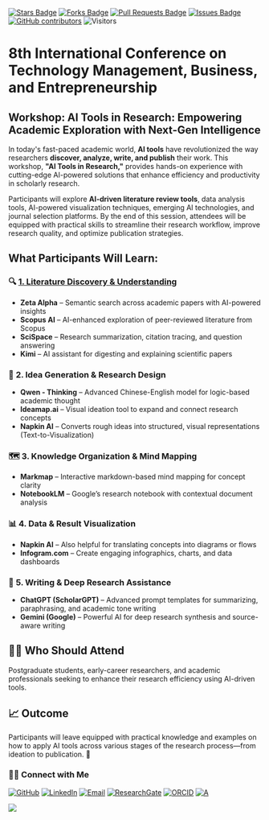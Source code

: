 <a href="https://github.com/drshahizan/short-course/stargazers"><img src="https://img.shields.io/github/stars/drshahizan/short-course" alt="Stars Badge"/></a>
<a href="https://github.com/drshahizan/short-course/network/members"><img src="https://img.shields.io/github/forks/drshahizan/short-course" alt="Forks Badge"/></a>
<a href="https://github.com/drshahizan/short-course/pulls"><img src="https://img.shields.io/github/issues-pr/drshahizan/short-course" alt="Pull Requests Badge"/></a>
<a href="https://github.com/drshahizan/short-course"><img src="https://img.shields.io/github/issues/drshahizan/short-course" alt="Issues Badge"/></a>
<a href="https://github.com/drshahizan/short-course/graphs/contributors"><img alt="GitHub contributors" src="https://img.shields.io/github/contributors/drshahizan/short-course?color=2b9348"></a>
![Visitors](https://api.visitorbadge.io/api/visitors?path=https%3A%2F%2Fgithub.com%2Fdrshahizan%2Fshort-course&labelColor=%23d9e3f0&countColor=%23697689&style=flat)

# 8th International Conference on Technology Management, Business, and Entrepreneurship

## **Workshop: AI Tools in Research: Empowering Academic Exploration with Next-Gen Intelligence**  

In today's fast-paced academic world, **AI tools** have revolutionized the way researchers **discover, analyze, write, and publish** their work. This workshop, **"AI Tools in Research,"** provides hands-on experience with cutting-edge AI-powered solutions that enhance efficiency and productivity in scholarly research.  

Participants will explore **AI-driven literature review tools**, data analysis tools, AI-powered visualization techniques, emerging AI technologies, and journal selection platforms. By the end of this session, attendees will be equipped with practical skills to streamline their research workflow, improve research quality, and optimize publication strategies.  

## **What Participants Will Learn:**  

### 🔍 **[1. Literature Discovery & Understanding](./materials/1_ldu)**
* **Zeta Alpha** – Semantic search across academic papers with AI-powered insights
* **Scopus AI** – AI-enhanced exploration of peer-reviewed literature from Scopus
* **SciSpace** – Research summarization, citation tracing, and question answering
* **Kimi** – AI assistant for digesting and explaining scientific papers

### 🧠 **2. Idea Generation & Research Design**
* **Qwen - Thinking** – Advanced Chinese-English model for logic-based academic thought
* **Ideamap.ai** – Visual ideation tool to expand and connect research concepts
* **Napkin AI** – Converts rough ideas into structured, visual representations (Text-to-Visualization)

### 🗺️ **3. Knowledge Organization & Mind Mapping**
* **Markmap** – Interactive markdown-based mind mapping for concept clarity
* **NotebookLM** – Google’s research notebook with contextual document analysis

### 📊 **4. Data & Result Visualization**
* **Napkin AI** – Also helpful for translating concepts into diagrams or flows
* **Infogram.com** – Create engaging infographics, charts, and data dashboards

### 🤖 **5. Writing & Deep Research Assistance**
* **ChatGPT (ScholarGPT)** – Advanced prompt templates for summarizing, paraphrasing, and academic tone writing
* **Gemini (Google)** – Powerful AI for deep research synthesis and source-aware writing


## 👩‍💻 Who Should Attend
Postgraduate students, early-career researchers, and academic professionals seeking to enhance their research efficiency using AI-driven tools.

## 📈 Outcome
Participants will leave equipped with practical knowledge and examples on how to apply AI tools across various stages of the research process—from ideation to publication. 🚀


### 🙌🏻 Connect with Me
<p align="left">
    <a href="https://github.com/drshahizan" target="_blank"><img alt="GitHub" src="https://img.shields.io/badge/-@drshahizan-181717?style=flat-square&logo=GitHub&logoColor=white"></a>
    <a href="https://www.linkedin.com/in/drshahizan" target="_blank"><img alt="LinkedIn" src="https://img.shields.io/badge/-drshahizan-blue?style=flat-square&logo=Linkedin&logoColor=white&link=https://www.linkedin.com/in/drshahizan/"></a>
    <a href="mailto:shahizan@utm.my" target="_blank"><img alt="Email" src="https://img.shields.io/badge/-shahizan@utm.my-c14438?style=flat-square&logo=Gmail&logoColor=white&link=mailto:shahizan@utm.my.com"></a>
    <a href="https://www.researchgate.net/profile/Mohd-Othman-28" target="_blank"><img alt="ResearchGate" src="https://img.shields.io/badge/-ResearchGate-00CCBB?style=flat-square&logo=ResearchGate&logoColor=white"></a>
    <a href="https://orcid.org/0000-0003-4261-1873" target="_blank"><img alt="ORCID" src="https://img.shields.io/badge/-ORCID-A6CE39?style=flat-square&logo=ORCID&logoColor=white"></a> 
 <a href="https://visitorbadge.io/status?path=https%3A%2F%2Fgithub.com%2Fdrshahizan" target="_blank"><img alt="A" src="https://api.visitorbadge.io/api/visitors?path=https%3A%2F%2Fgithub.com%2Fdrshahizan&labelColor=%23697689&countColor=%23555555&style=plastic"></a>
 
![](https://hit.yhype.me/github/profile?user_id=81284918)
</p>


